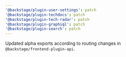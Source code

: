 ```yaml
---
'@backstage/plugin-user-settings': patch
'@backstage/plugin-techdocs': patch
'@backstage/plugin-tech-radar': patch
'@backstage/plugin-graphiql': patch
'@backstage/plugin-search': patch
---
```


Updated alpha exports according to routing changes in `@backstage/frontend-plugin-api`.
